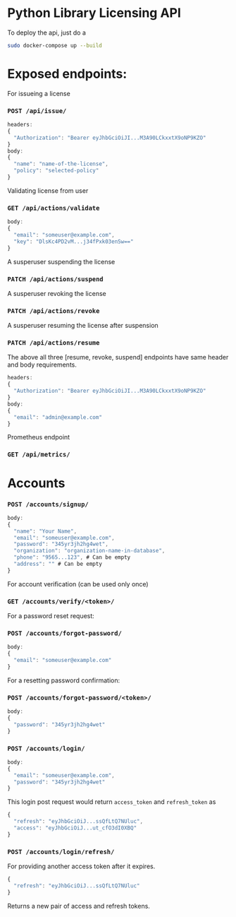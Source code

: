 # Python Library Licensing API

To deploy the api, just do a 
```bash
sudo docker-compose up --build
```

# Exposed endpoints:  

For issueing a license  
### ```POST /api/issue/```
```javascript
headers:
{ 
  "Authorization": "Bearer eyJhbGciOiJI...M3A90LCkxxtX9oNP9KZO"
}
body:
{ 
  "name": "name-of-the-license", 
  "policy": "selected-policy"
}
```

Validating license from user
###  ```GET /api/actions/validate```
  
```javascript
body:
{ 
  "email": "someuser@example.com", 
  "key": "DlsKc4PD2vM...j34fPxk03enSw=="
}
```

A susperuser suspending the license
###  ```PATCH /api/actions/suspend```

A susperuser revoking the license
###  ```PATCH /api/actions/revoke```

A susperuser resuming the license after suspension
###  ```PATCH /api/actions/resume```
The above all three [resume, revoke, suspend] endpoints have same header and body requirements.
```javascript
headers:
{ 
  "Authorization": "Bearer eyJhbGciOiJI...M3A90LCkxxtX9oNP9KZO"
}
body:
{ 
  "email": "admin@example.com"
}
```
Prometheus endpoint
###  ```GET /api/metrics/```


# Accounts
###  ```POST /accounts/signup/```
```javascript
body: 
{ 
  "name": "Your Name", 
  "email": "someuser@example.com", 
  "password": "345yr3jh2hg4wet", 
  "organization": "organization-name-in-database", 
  "phone": "9565...123", # Can be empty 
  "address": "" # Can be empty
}
```

For account verification (can be used only once)
### ```GET /accounts/verify/<token>/```


For a password reset request:
###  ```POST /accounts/forgot-password/```
```javascript
body: 
{
  "email": "someuser@example.com"
}
```
For a resetting password confirmation:
###  ```POST /accounts/forgot-password/<token>/```
```javascript
body: 
{
  "password": "345yr3jh2hg4wet"
}
```

###  ```POST /accounts/login/```
```javascript
body: 
{
  "email": "someuser@example.com",
  "password": "345yr3jh2hg4wet"
}
```
This login post request would return ```access_token``` and ```refresh_token``` as
```javascript
{
  "refresh": "eyJhbGciOiJ...ssQfLtQ7NUluc",
  "access": "eyJhbGciOiJ...ut_cfO3dI0XBQ"
}
```

###  ```POST /accounts/login/refresh/```
For providing another access token after it expires.
```javascript
{
  "refresh": "eyJhbGciOiJ...ssQfLtQ7NUluc"
}
```
Returns a new pair of access and refresh tokens.

